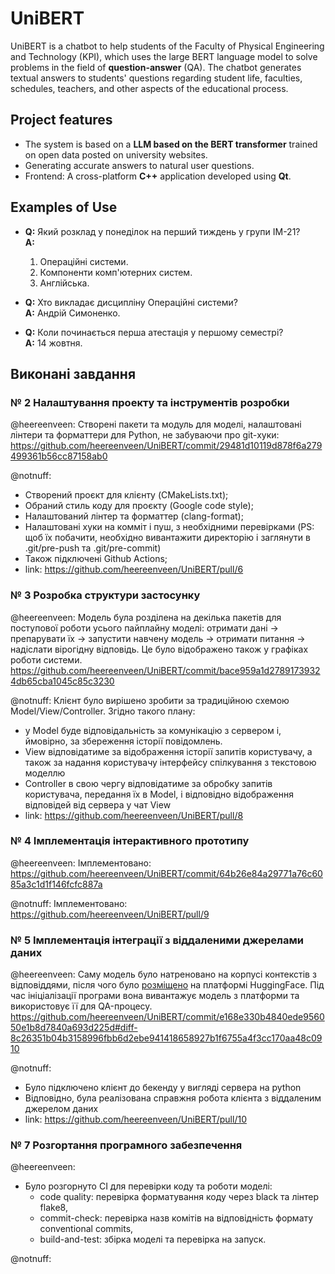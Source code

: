 # **UniBERT**

UniBERT is a chatbot to help students of the Faculty of Physical Engineering and Technology (KPI), which uses the large BERT language model to solve problems in the field of **question-answer** (QA). The chatbot generates textual answers to students' questions regarding student life, faculties, schedules, teachers, and other aspects of the educational process.

## **Project features**
- The system is based on a **LLM based on the BERT transformer** trained on open data posted on university websites.
- Generating accurate answers to natural user questions.
- Frontend: A cross-platform **C++** application developed using **Qt**.

## **Examples of Use**

- **Q:** Який розклад у понеділок на перший тиждень у групи ІМ-21?  
  **A:**  
  1. Операційні системи.  
  2. Компоненти комп'ютерних систем.  
  3. Англійська.

- **Q:** Хто викладає дисципліну Операційні системи?  
  **A:** Андрій Симоненко.

- **Q:** Коли починається перша атестація у першому семестрі?  
  **A:** 14 жовтня.

## **Виконані завдання**

### **№ 2  Налаштування проекту та інструментів розробки**

@heereenveen:
    Створені пакети та модуль для моделі, налаштовані лінтери та форматтери для Python, не забуваючи про git-хуки:
    https://github.com/heereenveen/UniBERT/commit/29481d10119d878f6a279499361b56cc87158ab0

@notnuff:
- Створений проєкт для клієнту (CMakeLists.txt);
- Обраний стиль коду для проєкту (Google code style);
- Налаштований лінтер та форматтер (clang-format);
- Налаштовані хуки на комміт і пуш, з необхідними перевірками 
(PS: щоб їх побачити, необхідно вивантажити директорію і заглянути в .git/pre-push та .git/pre-commit)
- Також підключені Github Actions;
- link: https://github.com/heereenveen/UniBERT/pull/6
    

### **№ 3  Розробка структури застосунку**

@heereenveen:
  Модель була розділена на декілька пакетів для поступової роботи усього пайплайну моделі: 
  отримати дані -> препарувати їх -> запустити навчену модель -> отримати питання -> надіслати вірогідну відповідь.
  Це було відображено також у графіках роботи системи.
  https://github.com/heereenveen/UniBERT/commit/bace959a1d27891739324db65cba1045c85c3230

@notnuff:
    Клієнт було вирішено зробити за традиційною схемою Model/View/Controller.
    Згідно такого плану:
- у Model буде відповідальність за комунікацію з сервером і, 
    ймовірно, за збереження історії повідомлень. 
- View відповідатиме за відображення історії запитів користувачу, 
    а також за надання користувачу інтерфейсу спілкування з текстовою моделлю
- Controller в свою чергу відповідатиме за обробку запитів користувача,
    передання їх в Model, і відповідно відображення відповідей від сервера у чат View
- link: https://github.com/heereenveen/UniBERT/pull/8

### **№ 4  Імплементація інтерактивного прототипу**

@heereenveen:
  Імплементовано:
  https://github.com/heereenveen/UniBERT/commit/64b26e84a29771a76c6085a3c1d1f146fcfc887a

@notnuff:
  Імплементовано:
  https://github.com/heereenveen/UniBERT/pull/9
  
### **№ 5  Імплементація інтеграції з віддаленими джерелами даних**

@heereenveen:
    Саму модель було натреновано на корпусі контекстів з відповіддями, після чого було [розміщено](https://huggingface.co/heereenveen/bert_qa_fiot) на платформі HuggingFace.
    Під час ініціалізації програми вона вивантажує модель з платформи та використовує її для QA-процесу.
    https://github.com/heereenveen/UniBERT/commit/e168e330b4840ede956050e1b8d7840a693d225d#diff-8c26351b04b3158996fbb6d2ebe941418658927b1f6755a4f3cc170aa48c0910

@notnuff:
- Було підключено клієнт до бекенду у вигляді сервера на python
- Відповідно, була реалізована справжня робота клієнта з віддаленим джерелом даних
- link: https://github.com/heereenveen/UniBERT/pull/10

### **№ 7  Розгортання програмного забезпечення**

@heereenveen:
- Було розгорнуто CI для перевірки коду та роботи моделі:
    - code quality: перевірка форматування коду через black та лінтер flake8,
    - commit-check: перевірка назв комітів на відповідність формату  conventional commits,
    - build-and-test: збірка моделі та перевірка на запуск.

@notnuff:
